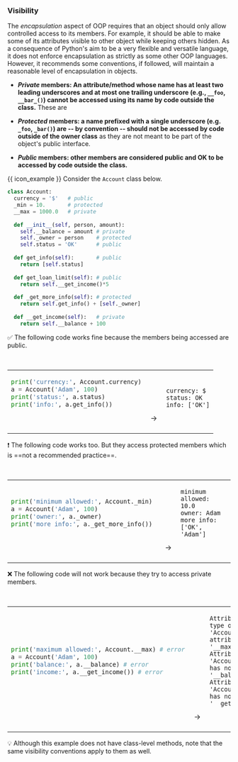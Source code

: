 ### Visibility

The _encapsulation_ aspect of OOP requires that an object should only allow controlled access to its members. For example, it should be able to make some of its attributes visible to other object while keeping others hidden. As a consequence of Python's aim to be a very flexible and versatile language, it does not enforce encapsulation as strictly as some other OOP languages. However, it recommends some conventions, if followed, will maintain a reasonable level of encapsulation in objects.

* **_Private_ members: An attribute/method whose name has at least two leading underscores and at most one trailing underscore (e.g., `__foo`, `__bar_()`) cannot be accessed using its name by code outside the class.** These are 

* **_Protected_ members: a name prefixed with a single underscore (e.g. `_foo`, `_bar()`) are -- by convention -- should not be accessed by code outside of the owner class** as they are not meant to be part of the object's public interface.

* **_Public_ members: other members are considered public and OK to be accessed by code outside the class.**

<tip-box> 

{{ icon_example }} Consider the `Account` class below.

```python
class Account:
  currency = '$'   # public
  _min = 10.       # protected
  __max = 1000.0   # private
  
  def __init__(self, person, amount):
    self.__balance = amount # private
    self._owner = person    # protected
    self.status = 'OK'      # public
    
  def get_info(self):       # public
    return [self.status]
    
  def get_loan_limit(self): # public
    return self.__get_income()*5
    
  def _get_more_info(self): # protected
    return self.get_info() + [self._owner]
    
  def __get_income(self):   # private
    return self.__balance + 100
```
:white_check_mark: The following code works fine because the members being accessed are public.
<table> 
<tr>
  <td>

```python
print('currency:', Account.currency)
a = Account('Adam', 100)
print('status:', a.status)
print('info:', a.get_info())
```
  </td>
  <td valign="bottom">&nbsp;→&nbsp;<br><br></td>
  <td valign="bottom">

```
currency: $
status: OK
info: ['OK']
```
  </td>
</tr>
</table>

:exclamation: The following code works too. But they access protected members which is ==not a recommended practice==.
<table> 
<tr>
  <td>

```python
print('minimum allowed:', Account._min) 
a = Account('Adam', 100)
print('owner:', a._owner) 
print('more info:', a._get_more_info())
```
  </td>
  <td valign="bottom">&nbsp;→&nbsp;<br><br></td>
  <td valign="bottom">

```
minimum allowed: 10.0
owner: Adam
more info: ['OK', 'Adam']
```
  </td>
</tr>
</table>

:x: The following code will not work because they try to access private members.
<table> 
<tr>
  <td>

```python
print('maximum allowed:', Account.__max) # error
a = Account('Adam', 100)
print('balance:', a.__balance) # error
print('income:', a.__get_income()) # error
```
  </td>
  <td valign="bottom">&nbsp;→&nbsp;<br><br></td>
  <td valign="bottom">

```
AttributeError: type object 'Account' has no attribute '__max'...
AttributeError: 'Account' object has no attribute '__balance'...
AttributeError: 'Account' object has no attribute '__get_income'...
```
  </td>
</tr>
</table>

:bulb: Although this example does not have class-level methods, note that the same visibility conventions apply to them as well.
</tip-box>

<panel type="danger" header=":muscle: Exercise: Change Visibility of `School` Class Members" expanded no-close>
  <include src="e-changeVisibilityOfSchoolClassMembers.md" />
</panel><p/>
